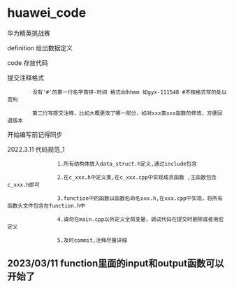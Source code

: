 # huawei_code
华为精英挑战赛

definition 给出数据定义

code 存放代码

提交注释格式 

            没有'#'的第一行名字首拼-时间 格式ddhhmm 如gyx-111548 #不按格式写的处以宫刑

            第二行写提交注释，比如大概更改了哪一部分，如对xxx类xxx函数的修改，方便回退版本

开始编写前记得同步

2022.3.11 代码规范_1 

                    1.所有结构体放入data_struct.h定义,通过include包含

                    2.在c_xxx.h中定义类,在c_xxx.cpp中实现成员函数 ,主函数包含c_xxx.h即可

                    3.function中的函数以函数名命名xxx.h,在xxx.cpp中实现，将所有函数头文件包含在function.h中

                    4.请勿在main.cpp以外定义全局变量，调试代码在提交时删除或者用宏定义

                    5.及时commit,注释尽量详细


## 2023/03/11 function里面的input和output函数可以开始了
